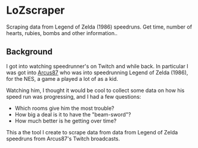 # LoZscraper

Scraping data from Legend of Zelda (1986) speedruns.  Get time, number of hearts, rubies, bombs and other information..

## Background

I got into watching speedrunner's on Twitch and while back.  In particular I was got into [Arcus87](https://www.twitch.tv/arcus87/) who was into speedrunning Legend of Zelda (1986), for the NES, a game a played a lot of as a kid.  

Watching him, I thought it would be cool to collect some data on how his speed run was progressing, and I had a few questions: 
- Which rooms give him the most trouble?
- How big a deal is it to have the "beam-sword"?
- How much better is he getting over time?


This a the tool I create to scrape data from data from Legend of Zelda speedruns from Arcus87's Twitch broadcasts.  

